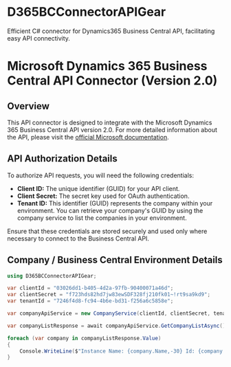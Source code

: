 # D365BCConnectorAPIGear

Efficient C# connector for Dynamics365 Business Central API, facilitating easy API connectivity. 




# Microsoft Dynamics 365 Business Central API Connector (Version 2.0)

## Overview

This API connector is designed to integrate with the Microsoft Dynamics 365 Business Central API version 2.0. For more detailed information 
about the API, please visit the [official Microsoft documentation](https://learn.microsoft.com/en-us/dynamics365/business-central/dev-itpro/api-reference/v2.0/).



## API Authorization Details

To authorize API requests, you will need the following credentials:

- **Client ID:** The unique identifier (GUID) for your API client.
- **Client Secret:** The secret key used for OAuth authentication.
- **Tenant ID:** This identifier (GUID) represents the company within your environment. You can retrieve your company's GUID by using the company service to list the companies in your environment.

Ensure that these credentials are stored securely and used only where necessary to connect to the Business Central API.


## Company / Business Central Environment Details


```csharp
using D365BCConnectorAPIGear;

var clientId = "03026dd1-b405-4d2a-97fb-90400071a46d";
var clientSecret = "f723hds82hd7jw83ewSDF328fj210fk01~!rt9sa9kd9";
var tenantId = "7246f4d8-fc94-4b6e-bd31-f256a6c5858e";

var companyApiService = new CompanyService(clientId, clientSecret, tenantId);

var companyListResponse = await companyApiService.GetCompanyListAsync();

foreach (var company in companyListResponse.Value)
{
    Console.WriteLine($"Instance Name: {company.Name,-30} Id: {company.Id}");
}
